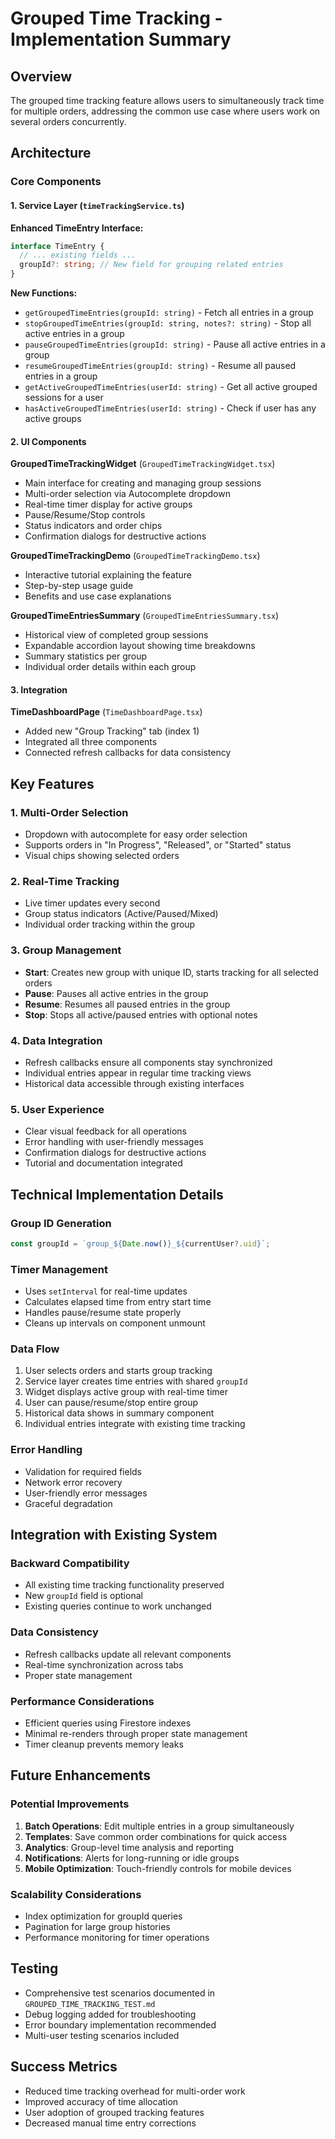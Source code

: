 # Grouped Time Tracking - Implementation Summary

## Overview

The grouped time tracking feature allows users to simultaneously track time for multiple orders, addressing the common use case where users work on several orders concurrently.

## Architecture

### Core Components

#### 1. Service Layer (`timeTrackingService.ts`)

**Enhanced TimeEntry Interface:**

```typescript
interface TimeEntry {
  // ... existing fields ...
  groupId?: string; // New field for grouping related entries
}
```

**New Functions:**

- `getGroupedTimeEntries(groupId: string)` - Fetch all entries in a group
- `stopGroupedTimeEntries(groupId: string, notes?: string)` - Stop all active entries in a group
- `pauseGroupedTimeEntries(groupId: string)` - Pause all active entries in a group
- `resumeGroupedTimeEntries(groupId: string)` - Resume all paused entries in a group
- `getActiveGroupedTimeEntries(userId: string)` - Get all active grouped sessions for a user
- `hasActiveGroupedTimeEntries(userId: string)` - Check if user has any active groups

#### 2. UI Components

**GroupedTimeTrackingWidget** (`GroupedTimeTrackingWidget.tsx`)

- Main interface for creating and managing group sessions
- Multi-order selection via Autocomplete dropdown
- Real-time timer display for active groups
- Pause/Resume/Stop controls
- Status indicators and order chips
- Confirmation dialogs for destructive actions

**GroupedTimeTrackingDemo** (`GroupedTimeTrackingDemo.tsx`)

- Interactive tutorial explaining the feature
- Step-by-step usage guide
- Benefits and use case explanations

**GroupedTimeEntriesSummary** (`GroupedTimeEntriesSummary.tsx`)

- Historical view of completed group sessions
- Expandable accordion layout showing time breakdowns
- Summary statistics per group
- Individual order details within each group

#### 3. Integration

**TimeDashboardPage** (`TimeDashboardPage.tsx`)

- Added new "Group Tracking" tab (index 1)
- Integrated all three components
- Connected refresh callbacks for data consistency

## Key Features

### 1. Multi-Order Selection

- Dropdown with autocomplete for easy order selection
- Supports orders in "In Progress", "Released", or "Started" status
- Visual chips showing selected orders

### 2. Real-Time Tracking

- Live timer updates every second
- Group status indicators (Active/Paused/Mixed)
- Individual order tracking within the group

### 3. Group Management

- **Start**: Creates new group with unique ID, starts tracking for all selected orders
- **Pause**: Pauses all active entries in the group
- **Resume**: Resumes all paused entries in the group
- **Stop**: Stops all active/paused entries with optional notes

### 4. Data Integration

- Refresh callbacks ensure all components stay synchronized
- Individual entries appear in regular time tracking views
- Historical data accessible through existing interfaces

### 5. User Experience

- Clear visual feedback for all operations
- Error handling with user-friendly messages
- Confirmation dialogs for destructive actions
- Tutorial and documentation integrated

## Technical Implementation Details

### Group ID Generation

```typescript
const groupId = `group_${Date.now()}_${currentUser?.uid}`;
```

### Timer Management

- Uses `setInterval` for real-time updates
- Calculates elapsed time from entry start time
- Handles pause/resume state properly
- Cleans up intervals on component unmount

### Data Flow

1. User selects orders and starts group tracking
2. Service layer creates time entries with shared `groupId`
3. Widget displays active group with real-time timer
4. User can pause/resume/stop entire group
5. Historical data shows in summary component
6. Individual entries integrate with existing time tracking

### Error Handling

- Validation for required fields
- Network error recovery
- User-friendly error messages
- Graceful degradation

## Integration with Existing System

### Backward Compatibility

- All existing time tracking functionality preserved
- New `groupId` field is optional
- Existing queries continue to work unchanged

### Data Consistency

- Refresh callbacks update all relevant components
- Real-time synchronization across tabs
- Proper state management

### Performance Considerations

- Efficient queries using Firestore indexes
- Minimal re-renders through proper state management
- Timer cleanup prevents memory leaks

## Future Enhancements

### Potential Improvements

1. **Batch Operations**: Edit multiple entries in a group simultaneously
2. **Templates**: Save common order combinations for quick access
3. **Analytics**: Group-level time analysis and reporting
4. **Notifications**: Alerts for long-running or idle groups
5. **Mobile Optimization**: Touch-friendly controls for mobile devices

### Scalability Considerations

- Index optimization for groupId queries
- Pagination for large group histories
- Performance monitoring for timer operations

## Testing

- Comprehensive test scenarios documented in `GROUPED_TIME_TRACKING_TEST.md`
- Debug logging added for troubleshooting
- Error boundary implementation recommended
- Multi-user testing scenarios included

## Success Metrics

- Reduced time tracking overhead for multi-order work
- Improved accuracy of time allocation
- User adoption of grouped tracking features
- Decreased manual time entry corrections
